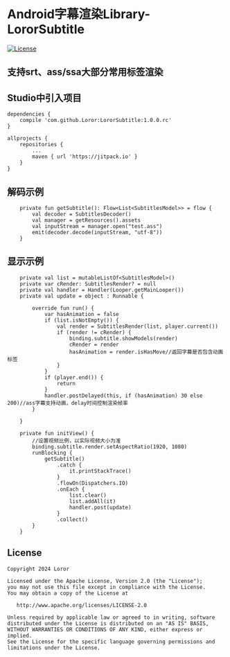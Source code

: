 # Android字幕渲染Library-LororSubtitle

[![License](https://img.shields.io/badge/License%20-Apache%202-337ab7.svg)](https://www.apache.org/licenses/LICENSE-2.0)

## 支持srt、ass/ssa大部分常用标签渲染

## Studio中引入项目

```
dependencies {
    compile 'com.github.Loror:LororSubtitle:1.0.0.rc'
}

allprojects {
    repositories {
        ...
        maven { url 'https://jitpack.io' }
    }
}
```

## 解码示例

```
    private fun getSubtitle(): Flow<List<SubtitlesModel>> = flow {
        val decoder = SubtitlesDecoder()
        val manager = getResources().assets
        val inputStream = manager.open("test.ass")
        emit(decoder.decode(inputStream, "utf-8"))
    }
```

## 显示示例

```
    private val list = mutableListOf<SubtitlesModel>()
    private var cRender: SubtitlesRender? = null
    private val handler = Handler(Looper.getMainLooper())
    private val update = object : Runnable {

        override fun run() {
            var hasAnimation = false
            if (list.isNotEmpty()) {
                val render = SubtitlesRender(list, player.current())
                if (render != cRender) {
                    binding.subtitle.showModels(render)
                    cRender = render
                    hasAnimation = render.isHasMove//返回字幕是否包含动画标签
                }
            }
            if (player.end()) {
                return
            }
            handler.postDelayed(this, if (hasAnimation) 30 else 200)//ass字幕支持动画，delay时间控制渲染帧率
        }

    }
    
    private fun initView() {
        //设置视频比例，以实际视频大小为准
        binding.subtitle.render.setAspectRatio(1920, 1080)
        runBlocking {
            getSubtitle()
                .catch {
                    it.printStackTrace()
                }
                .flowOn(Dispatchers.IO)
                .onEach {
                    list.clear()
                    list.addAll(it)
                    handler.post(update)
                }
                .collect()
        }
    }
```

License
-------

    Copyright 2024 Loror

    Licensed under the Apache License, Version 2.0 (the "License");
    you may not use this file except in compliance with the License.
    You may obtain a copy of the License at

       http://www.apache.org/licenses/LICENSE-2.0

    Unless required by applicable law or agreed to in writing, software
    distributed under the License is distributed on an "AS IS" BASIS,
    WITHOUT WARRANTIES OR CONDITIONS OF ANY KIND, either express or implied.
    See the License for the specific language governing permissions and
    limitations under the License.

